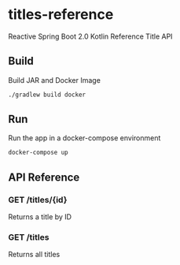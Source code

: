 # titles-reference
Reactive Spring Boot 2.0 Kotlin Reference Title API

## Build
Build JAR and Docker Image
````bash
./gradlew build docker
````

## Run
Run the app in a docker-compose environment
```bash
docker-compose up
``` 

## API Reference

### GET /titles/{id}

Returns a title by ID

### GET /titles

Returns all titles